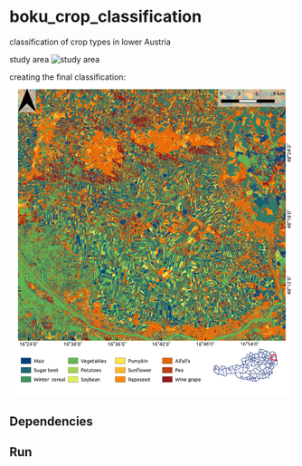 # boku_crop_classification
classification of crop types in lower Austria

study area
![study area](images/study_area.png)

creating the final classification:
![final classification](images/classification.png)

## Dependencies

## Run
